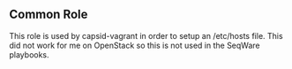 Common Role
-----------

This role is used by capsid-vagrant in order to setup an /etc/hosts file. This did not work for me on OpenStack so this is not used in the SeqWare playbooks. 
